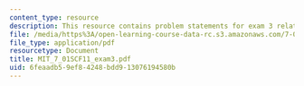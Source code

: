 ```yaml
---
content_type: resource
description: This resource contains problem statements for exam 3 related to genetics.
file: /media/https%3A/open-learning-course-data-rc.s3.amazonaws.com/7-01sc-fundamentals-of-biology-fall-2011/6feaadb59ef84248bdd913076194580b_MIT_7_01SCF11_exam3.pdf
file_type: application/pdf
resourcetype: Document
title: MIT_7_01SCF11_exam3.pdf
uid: 6feaadb5-9ef8-4248-bdd9-13076194580b
---
```

